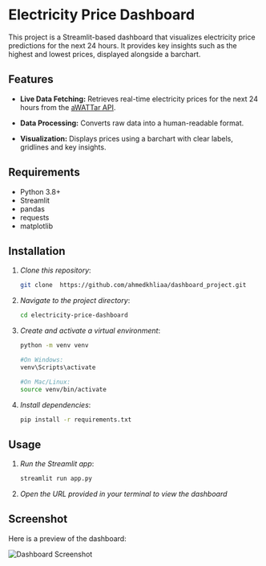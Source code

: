 # Electricity Price Dashboard

This project is a Streamlit-based dashboard that visualizes electricity price predictions for the next 24 hours.
It provides key insights such as the highest and lowest prices, displayed alongside a barchart.

## Features
- **Live Data Fetching:** Retrieves real-time electricity prices for the next 24 hours  from the [aWATTar API]( <https://www.awattar.com/>). 

- **Data Processing:** Converts raw data into a human-readable format.

- **Visualization:** Displays prices using a barchart with clear labels, gridlines and key insights.

## Requirements
- Python 3.8+
- Streamlit
- pandas
- requests
- matplotlib

## Installation
1. *Clone this repository*:
   ```bash
   git clone  https://github.com/ahmedkhliaa/dashboard_project.git

2. *Navigate to the project directory*:   
    ```bash
   cd electricity-price-dashboard

3. *Create and activate a virtual environment*:
    ```bash
   python -m venv venv

    #On Windows:
   venv\Scripts\activate

   #On Mac/Linux:
   source venv/bin/activate

4. *Install dependencies*:
    ```bash
   pip install -r requirements.txt
   
## Usage 
1. *Run the Streamlit app*:
   ```bash
   streamlit run app.py
2. *Open the URL provided in your terminal to view the dashboard*

## Screenshot
Here is a preview of the dashboard:

![Dashboard Screenshot](images/screenshotAPP.PNG)
   


